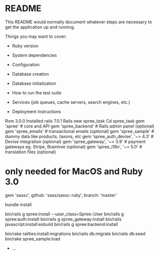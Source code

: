 # README

This README would normally document whatever steps are necessary to get the
application up and running.

Things you may want to cover:

* Ruby version

* System dependencies

* Configuration

* Database creation

* Database initialization

* How to run the test suite

* Services (job queues, cache servers, search engines, etc.)

* Deployment instructions







Rvm 3.0.0
Installed rails 7.0.1
Rails new spree_task
Cd spree_task
gem 'spree' # core and API
gem 'spree_backend' # Rails admin panel (optional)
gem 'spree_emails' # transactional emails (optional)
gem 'spree_sample' # dummy data like products, taxons, etc
gem 'spree_auth_devise', '~> 4.3' # Devise integration (optional)
gem 'spree_gateway', '~> 3.9' # payment gateways eg. Stripe, Braintree (optional)
gem 'spree_i18n', '~> 5.0' # translation files (optional) 
 
# only needed for MacOS and Ruby 3.0
gem 'sassc', github: 'sass/sassc-ruby', branch: 'master'


 bundle install

bin/rails g spree:install --user_class=Spree::User
bin/rails g spree:auth:install
bin/rails g spree_gateway:install
bin/rails javascript:install:esbuild
bin/rails g spree:backend:install

bin/rake railties:install:migrations
bin/rails db:migrate
bin/rails db:seed
bin/rake spree_sample:load
* ...
